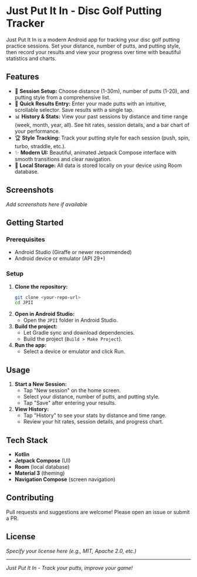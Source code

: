 # Just Put It In - Disc Golf Putting Tracker

Just Put It In is a modern Android app for tracking your disc golf putting practice sessions. Set your distance, number of putts, and putting style, then record your results and view your progress over time with beautiful statistics and charts.

## Features

- 📏 **Session Setup:** Choose distance (1-30m), number of putts (1-20), and putting style from a comprehensive list.
- 🎯 **Quick Results Entry:** Enter your made putts with an intuitive, scrollable selector. Save results with a single tap.
- 📊 **History & Stats:** View your past sessions by distance and time range (week, month, year, all). See hit rates, session details, and a bar chart of your performance.
- 🏆 **Style Tracking:** Track your putting style for each session (push, spin, turbo, straddle, etc.).
- ✨ **Modern UI:** Beautiful, animated Jetpack Compose interface with smooth transitions and clear navigation.
- 💾 **Local Storage:** All data is stored locally on your device using Room database.

## Screenshots

*Add screenshots here if available*

## Getting Started

### Prerequisites
- Android Studio (Giraffe or newer recommended)
- Android device or emulator (API 29+)

### Setup
1. **Clone the repository:**
   ```bash
   git clone <your-repo-url>
   cd JPII
   ```
2. **Open in Android Studio:**
   - Open the `JPII` folder in Android Studio.
3. **Build the project:**
   - Let Gradle sync and download dependencies.
   - Build the project (`Build > Make Project`).
4. **Run the app:**
   - Select a device or emulator and click Run.

## Usage
1. **Start a New Session:**
   - Tap "New session" on the home screen.
   - Select your distance, number of putts, and putting style.
   - Tap "Save" after entering your results.
2. **View History:**
   - Tap "History" to see your stats by distance and time range.
   - Review your hit rates, session details, and progress chart.

## Tech Stack
- **Kotlin**
- **Jetpack Compose** (UI)
- **Room** (local database)
- **Material 3** (theming)
- **Navigation Compose** (screen navigation)

## Contributing
Pull requests and suggestions are welcome! Please open an issue or submit a PR.

## License
*Specify your license here (e.g., MIT, Apache 2.0, etc.)*

---

*Just Put It In - Track your putts, improve your game!* 